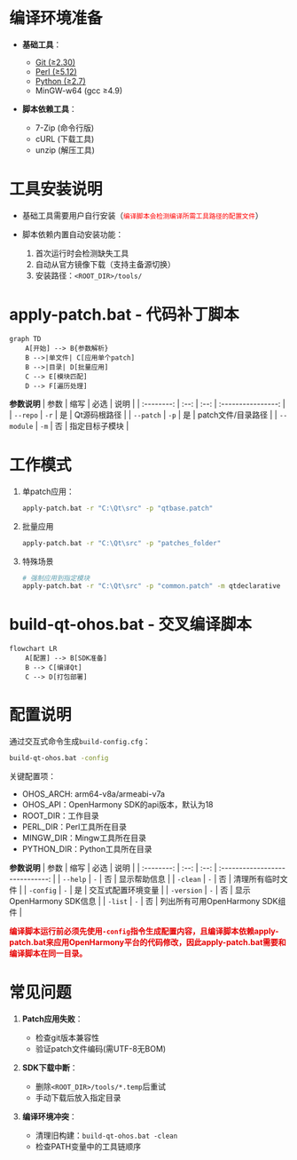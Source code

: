 # 编译环境准备

- **基础工具**：
  - [Git (≥2.30)](https://git-scm.com/downloads/win)
  - [Perl (≥5.12)](http://www.activestate.com/activeperl/)
  - [Python (≥2.7)](http://www.activestate.com/activepython/)
  - MinGW-w64 (gcc ≥4.9)
  
- **脚本依赖工具**：
  - 7-Zip (命令行版)
  - cURL (下载工具)
  - unzip (解压工具)

# 工具安装说明

- 基础工具需要用户自行安装（<font color='red'>`编译脚本会检测编译所需工具路径的配置文件`</font>）

- 脚本依赖内置自动安装功能：

  1. 首次运行时会检测缺失工具
  2. 自动从官方镜像下载（支持主备源切换）
  3. 安装路径：`<ROOT_DIR>/tools/`

# apply-patch.bat - 代码补丁脚本

```mermaid
graph TD
    A[开始] --> B{参数解析}
    B -->|单文件| C[应用单个patch]
    B -->|目录| D[批量应用]
    C --> E[模块匹配]
    D --> F[遍历处理]
```

**参数说明**
|    参数    | 缩写 | 必选 |        说明        |
| :--------: | :--: | :--: | :----------------: |
|  `--repo`  | `-r` |  是  |    Qt源码根路径    |
| `--patch`  | `-p` |  是  | patch文件/目录路径 |
| `--module` | `-m` |  否  |   指定目标子模块   |

# 工作模式

1. 单patch应用：
   ```bash
   apply-patch.bat -r "C:\Qt\src" -p "qtbase.patch"
   ```

2. 批量应用

   ```bash
   apply-patch.bat -r "C:\Qt\src" -p "patches_folder"
   ```

3. 特殊场景

   ```bash
   # 强制应用到指定模块
   apply-patch.bat -r "C:\Qt\src" -p "common.patch" -m qtdeclarative

# build-qt-ohos.bat - 交叉编译脚本

```mermaid
flowchart LR
    A[配置] --> B[SDK准备]
    B --> C[编译Qt]
    C --> D[打包部署]
```

# 配置说明

通过交互式命令生成`build-config.cfg`：
```bash
build-qt-ohos.bat -config
```

关键配置项：

- OHOS_ARCH: arm64-v8a/armeabi-v7a
- OHOS_API：OpenHarmony SDK的api版本，默认为18
- ROOT_DIR：工作目录
- PERL_DIR：Perl工具所在目录
- MINGW_DIR：Mingw工具所在目录
- PYTHON_DIR：Python工具所在目录

**参数说明**
|    参数    | 缩写 | 必选 |              说明               |
| :--------: | :--: | :--: | :-----------------------------: |
|  `--help`  | `-`  |  否  |          显示帮助信息           |
|  `-clean`  | `-`  |  否  |        清理所有临时文件         |
| `-config`  | `-`  |  是  |       交互式配置环境变量        |
| `-version` | `-`  |  否  |     显示OpenHarmony SDK信息     |
|  `-list`   | `-`  |  否  | 列出所有可用OpenHarmony SDK组件 |

**<span style="color:#e60000;">编译脚本运行前必须先使用`-config`指令生成配置内容，且编译脚本依赖apply-patch.bat来应用OpenHarmony平台的代码修改，因此apply-patch.bat需要和编译脚本在同一目录。</span>**

# 常见问题

1. **Patch应用失败**：
   - 检查git版本兼容性
   - 验证patch文件编码(需UTF-8无BOM)

2. **SDK下载中断**：
   - 删除`<ROOT_DIR>/tools/*.temp`后重试
   - 手动下载后放入指定目录

3. **编译环境冲突**：
   - 清理旧构建：`build-qt-ohos.bat -clean`
   - 检查PATH变量中的工具链顺序